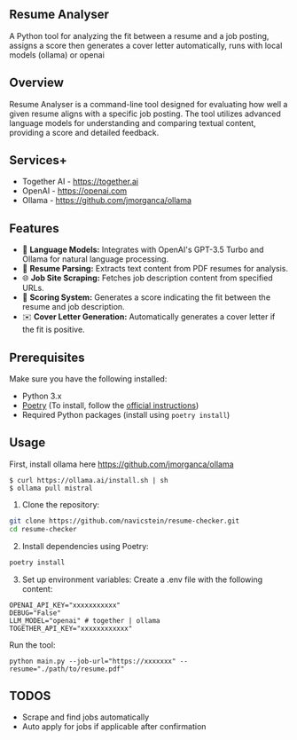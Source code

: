## Resume Analyser

A Python tool for analyzing the fit between a resume and a job posting, assigns a score then generates a cover letter automatically, runs with local models (ollama) or openai

## Overview

Resume Analyser is a command-line tool designed for evaluating how well a given resume aligns with a specific job
posting. The tool utilizes advanced language models for understanding and comparing textual content, providing a score
and detailed feedback.

## Services+
- Together AI - https://together.ai
- OpenAI - https://openai.com
- Ollama - https://github.com/jmorganca/ollama

## Features

- 🧠 **Language Models:** Integrates with OpenAI's GPT-3.5 Turbo and Ollama for natural language processing.
- 📄 **Resume Parsing:** Extracts text content from PDF resumes for analysis.
- 🌐 **Job Site Scraping:** Fetches job description content from specified URLs.
- 🎯 **Scoring System:** Generates a score indicating the fit between the resume and job description.
- ✉️ **Cover Letter Generation:** Automatically generates a cover letter if the fit is positive.

## Prerequisites

Make sure you have the following installed:

- Python 3.x
- [Poetry](https://python-poetry.org/) (To install, follow
  the [official instructions](https://python-poetry.org/docs/#installation))
- Required Python packages (install using `poetry install`)

## Usage

First, install ollama here https://github.com/jmorganca/ollama

```shell
$ curl https://ollama.ai/install.sh | sh
$ ollama pull mistral
```

1. Clone the repository:

```bash
git clone https://github.com/navicstein/resume-checker.git
cd resume-checker
```

2. Install dependencies using Poetry:

```bash
poetry install
```

3. Set up environment variables:
Create a .env file with the following content:
```dotenv
OPENAI_API_KEY="xxxxxxxxxxx"
DEBUG="False"
LLM_MODEL="openai" # together | ollama
TOGETHER_API_KEY="xxxxxxxxxxxx"
```

Run the tool:
```shell
python main.py --job-url="https://xxxxxxx" --resume="./path/to/resume.pdf"
```


## TODOS
- Scrape and find jobs automatically 
- Auto apply for jobs if applicable after confirmation